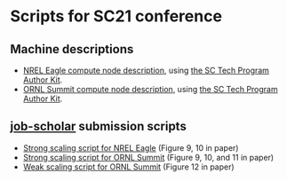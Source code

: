 # Scripts for SC21 conference

## Machine descriptions

- [NREL Eagle compute node description](eagle-system.txt), using [the SC Tech Program Author Kit](https://github.com/SC-Tech-Program/Author-Kit).
- [ORNL Summit compute node description](summit-system.txt), using [the SC Tech Program Author Kit](https://github.com/SC-Tech-Program/Author-Kit).

## [job-scholar](../job-scholar) submission scripts

- [Strong scaling script for NREL Eagle](strong-scaling-eagle.yaml) (Figure 9, 10 in paper)
- [Strong scaling script for ORNL Summit](strong-scaling-summit.yaml) (Figure 9, 10, and 11 in paper)
- [Weak scaling script for ORNL Summit](weak-scaling-summit.yaml) (Figure 12 in paper)
